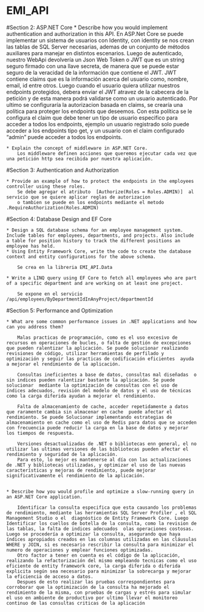 # EMI_API

#Section 2: ASP.NET Core
	* Describe how you would implement authentication and authorization in this API.
		En ASP.Net Core se puede implementar un sistema de usuarios con Identity, con identity se nos crean las tablas de SQL Server necesarias, ademas de un conjunto de métodos auxiliares para manejar en distintos escenarios. Luego de autenticado, nuestro WebApi devolvería un Json Web Token o JWT que es un string seguro firmado con una llave secreta, de manera que se puede estar seguro de la veracidad de la información que contiene el JWT. JWT contiene claims que es la información acerca del usuario como, nombre, email, id entre otros. Luego cuando el usuario quiera utilizar nuestros endpoints protegidos, debera enviar el JWT atravez de la cabecera de la petición y de esta manera podrá validarse como un usuario autenticado. Por ultimo se configuraría la autorizacion basada en claims,  se crearía una política para proteger los endpoints que deseemos. Con esta política se le configura el claim  que debe tener un tipo de usuario especifico para acceder a todos los endpoints, ejemplo un usuario registrado solo puede acceder a los endpoints tipo get, y un usuario con el claim configurado “admin” puede acceder a todos los endpoints. 
	
	* Explain the concept of middleware in ASP.NET Core.
		Los middleware definen acciones que queremos ejecutar cada vez que una petición http sea recibida por nuestra aplicación.

#Section 3: Authentication and Authorization

	* Provide an example of how to protect the endpoints in the employees controller using these roles.
		Se debe agregar el atributo  [Authorize(Roles = Roles.ADMIN)]  al servicio que se quiere aplicar reglas de autorizacion
		o tambien se puede en los endpoints mediante el metodo .RequireAuthorization(Roles.ADMIN)
	
#Section 4: Database Design and EF Core

	* Design a SQL database schema for an employee management system. Include tables for employees, departments, and projects. Also include a table for position history to track the different positions an employee has held.
	* Using Entity Framework Core, write the code to create the database context and entity configurations for the above schema.
	
		Se crea en la libreria EMI_API.Data
		
	* Write a LINQ query using EF Core to fetch all employees who are part of a specific department and are working on at least one project.
	
		Se expone en el servicio /api/employees/ByDepartmentIdInAnyProject/departmentId
		
#Section 5: Performance and Optimization 

	* What are some common performance issues in .NET applications and how can you address them? 

		Malas practicas de programación, como es el uso excesivo de recursos en operaciones de bucles, o falta de gestión de excepciones que pueden ralentizar la aplicación. Se puede solucionar realizando revisiones de código, utilizar herramientas de perfilado y optimización y seguir las practicas de codificación eficientes  ayuda a mejorar el rendimiento de la aplicación.

		Consultas ineficientes a base de datos, consultas mal diseñadas  o sin indices pueden ralentizar bastante la aplicación. Se puede solucionar  mediante la optimización de consultas con el uso de índices adecuados, revisión del modelo de datos y el uso de técnicas como la carga diferida ayudan a mejorar el rendimiento.

		Falta de almacenamiento de cache, acceder repetidamente a datos que raramente cambia sin almacenar en cache  puede afectar el rendimiento. Se puede Solucionar implementando estrategias de almacenamiento en cache como el uso de Redis para datos que se acceden con frecuencia puede reducir la carga en la base de datos y mejorar los tiempos de respuesta.

		Versiones desactualizadas de .NET o bibliotecas enn general, el no utilizar las ultimas versiones de las bibliotecas pueden afectar el rendimiento y seguridad de la aplicación.
		Para esto, lo mejor es mantenerse al día con las actualizaciones de .NET y bibliotecas utilizadas, y optimizar el uso de las nuevas características y mejoras de rendimiento, puede mejorar significativamente el rendimiento de la aplicación.


	* Describe how you would profile and optimize a slow-running query in an ASP.NET Core application. 

		Identificar la consulta especifica que esta causando los problemas de rendimiento, mediante las herramientas SQL Server Profiler , el SQL Management Studio o el  diagnóstico de Entity Framework Core. Luego Identificar los cuellos de botella de la consulta, como la revision de las tablas, la falta de indices adecuados  olas operaciones costosas. Luego se procedería a optimizar la consulta, asegurando que haya índices apropiados creados en las columnas utilizadas en las cláusulas WHERE y JOIN, si es necesario rescribir la consulta para minimizar el numero de operaciones y emplear funciones optimizadas.
		Otro factor a tener en cuenta es el código de la aplicación, realizando la refactorización del mismo empleando tecnicas como el uso eficiente de entity framework core, la carga diferida o diferida explicita según sea necesario para minimizar la sobrecarga y mejorar la eficiencia de acceso a datos.
		Despues de esto realizar las pruebas correspondientes para corroborar que la optimización de la consulta ha mejorado el rendimiento de la misma, con pruebas de cargas y estrés para simular el uso en ambiente de productivo por ultimo llevar el monitoreo  continuo de las consultas criticas de la aplicación